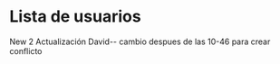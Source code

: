 # Lista de usuarios


New 2
Actualización 
David-- cambio despues de las 10-46 para crear conflicto

